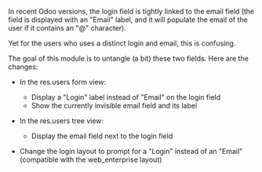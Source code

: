 In recent Odoo versions, the login field is tightly linked to the email
field (the field is displayed with an "Email" label, and it will
populate the email of the user if it contains an "@" character).

Yet for the users who uses a distinct login and email, this is
confusing.

The goal of this module is to untangle (a bit) these two fields. Here
are the changes:

- In the res.users form view:  
  - Display a "Login" label instead of "Email" on the login field
  - Show the currently invisible email field and its label

- In the res.users tree view:  
  - Display the email field next to the login field

- Change the login layout to prompt for a "Login" instead of an "Email"
  (compatible with the web_enterprise layout)
